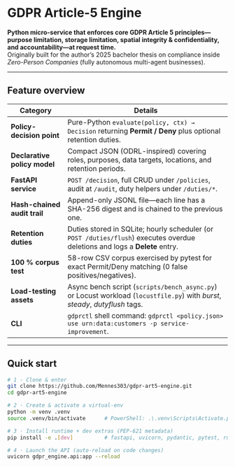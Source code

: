 # GDPR Article-5 Engine

**Python micro-service that enforces core GDPR Article 5 principles—purpose limitation, storage limitation, spatial integrity & confidentiality, and accountability—at request time.**  
Originally built for the author’s 2025 bachelor thesis on compliance inside *Zero-Person Companies* (fully autonomous multi-agent businesses).

---

## Feature overview

| Category | Details |
|----------|---------|
| **Policy-decision point** | Pure-Python `evaluate(policy, ctx) → Decision` returning **Permit / Deny** plus optional retention duties. |
| **Declarative policy model** | Compact JSON (ODRL-inspired) covering roles, purposes, data targets, locations, and retention periods. |
| **FastAPI service** | `POST /decision`, full CRUD under `/policies`, audit at `/audit`, duty helpers under `/duties/*`. |
| **Hash-chained audit trail** | Append-only JSONL file—each line has a SHA-256 digest and is chained to the previous one. |
| **Retention duties** | Duties stored in SQLite; hourly scheduler (or `POST /duties/flush`) executes overdue deletions and logs a **Delete** entry. |
| **100 % corpus test** | 58-row CSV corpus exercised by pytest for exact Permit/Deny matching (0 false positives/negatives). |
| **Load-testing assets** | Async bench script (`scripts/bench_async.py`) or Locust workload (`locustfile.py`) with *burst*, *steady*, *dutyflush* tags. |
| **CLI** | `gdprctl` shell command: `gdprctl <policy.json> use urn:data:customers -p service-improvement`. |

---

## Quick start

```bash
# 1 · Clone & enter
git clone https://github.com/Mennes303/gdpr-art5-engine.git
cd gdpr-art5-engine

# 2 · Create & activate a virtual-env
python -m venv .venv
source .venv/bin/activate      # PowerShell: .\.venv\Scripts\Activate.ps1

# 3 · Install runtime + dev extras (PEP-621 metadata)
pip install -e .[dev]          # fastapi, uvicorn, pydantic, pytest, ruff, locust …

# 4 · Launch the API (auto-reload on code changes)
uvicorn gdpr_engine.api:app --reload
